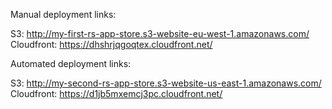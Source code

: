Manual deployment links:

S3: http://my-first-rs-app-store.s3-website-eu-west-1.amazonaws.com/
Cloudfront: https://dhshrjqgoqtex.cloudfront.net/

Automated deployment links:

S3: http://my-second-rs-app-store.s3-website-us-east-1.amazonaws.com/
Cloudfront: https://d1jb5mxemcj3pc.cloudfront.net/